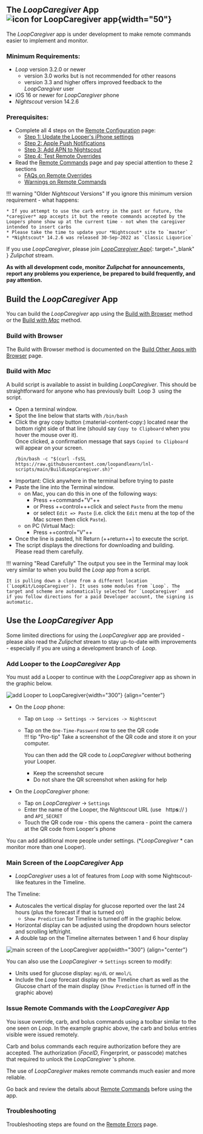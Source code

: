 ## The *LoopCaregiver* App  ![icon for *LoopCaregiver* app](img/lcg-icon.jpg){width="50"}

The *LoopCaregiver* app is under development to make remote commands easier to implement and monitor.

### Minimum Requirements:

* _<span translate="no">Loop</span>_&nbsp;version 3.2.0 or newer
    * version 3.0 works but is not recommended for other reasons
    * version 3.3 and higher offers improved feedback to the *LoopCaregiver* user
* iOS 16 or newer for *LoopCaregiver* phone
* *Nightscout* version 14.2.6

### Prerequisites:

* Complete all 4 steps on the [Remote Configuration](remote-config.md) page:
    * [Step 1: Update the Looper's iPhone settings](remote-config.md#step-1-update-the-loopers-iphone-settings)
    * [Step 2: Apple Push Notifications](remote-config.md#step-2-apple-push-notifications)
    * [Step 3: Add APN to Nightscout](remote-config.md#step-3-add-apn-to-nightscout)
    * [Step 4: Test Remote Overrides](remote-config.md#step-4-test-remote-overrides)
* Read the [Remote Commands](remote-commands.md) page and pay special attention to these 2 sections
    * [FAQs on Remote Overrides](remote-commands.md#faqs-on-remote-overrides)
    * [Warnings on Remote Commands](remote-commands.md#warnings-on-remote-commands)

!!! warning "Older *Nightscout* Versions"
    If you ignore this minimum version requirement - what happens:

    * If you attempt to use the carb entry in the past or future, the *caregiver* app accepts it but the remote commands accepted by the Loopers phone show up at the current time - not when the caregiver intended to insert carbs
    * Please take the time to update your *Nightscout* site to `master`
    * *Nightscout* 14.2.6 was released 30-Sep-2022 as `Classic Liquorice`

If you use *LoopCaregiver*, please join [*LoopCaregiver* App](https://loop.zulipchat.com/#narrow/stream/358458-Loop-Caregiver-App){: target="_blank" } *Zulipchat* stream.

**As with all development code, monitor *Zulipchat* for announcements, report any problems you experience, be prepared to build frequently, and pay attention.**

## Build the *LoopCaregiver* App

You can build the *LoopCaregiver* app using the [Build with Browser](#build-with-browser) method or the [Build with *Mac*](#build-with-mac) method.

###  Build with Browser

The Build with Browser method is documented on the [Build Other Apps with Browser](../browser/other-apps.md) page.

### Build with *Mac*

A build script is available to assist in building *LoopCaregiver*. This should be straightforward for anyone who has previously built &nbsp;<span translate="no">Loop 3</span>&nbsp; using the script.

- Open a terminal window. 
- Spot the line below that starts with `/bin/bash`
- Click the gray copy button (:material-content-copy:) located near the bottom right side of that line  (should say `Copy to Clipboard` when you hover the mouse over it).  
  Once clicked, a confirmation message that says `Copied to Clipboard` will appear on your screen.
    ``` { .bash .copy  title="Copy and Paste to start the BuildLoopCaregiver script" }
    /bin/bash -c "$(curl -fsSL https://raw.githubusercontent.com/loopandlearn/lnl-scripts/main/BuildLoopCaregiver.sh)"
    ```
- Important: Click anywhere in the terminal before trying to paste
- Paste the line into the Terminal window.  
    - on Mac, you can do this in one of the following ways:
        - Press ++command+"V"++ 
        - or Press ++control+++click and select `Paste` from the menu 
        - or select `Edit => Paste` (i.e. click the `Edit` menu at the top of the Mac screen then click `Paste`).
    - on PC (Virtual Mac): 
        - Press ++control+"V"++
- Once the line is pasted, hit Return (++return++) to execute the script. 
- The script displays the directions for downloading and building.    
    Please read them carefully.

!!! warning "Read Carefully"
    The output you see in the Terminal may look very similar to when you build the *Loop* app from a script.
    
    It is pulling down a clone from a different location (`LoopKit/LoopCaregiver`). It uses some modules from `Loop`. The target and scheme are automatically selected for `LoopCaregiver`  and if you follow directions for a paid Developer account, the signing is automatic.

## Use the *LoopCaregiver* App

Some limited directions for using the *LoopCaregiver* app are provided - please also read the *Zulipchat* stream to stay up-to-date with improvements - especially if you are using a development branch of &nbsp;_<span translate="no">Loop</span>_.

### Add Looper to the *LoopCaregiver* App

You must add a Looper to continue with the *LoopCaregiver* app as shown in the graphic below.

![add Looper to LoopCaregiver](img/lcg-add-looper.png){width="300"}
{align="center"}

* On the&nbsp;_<span translate="no">Loop</span>_&nbsp;phone:
    * Tap on `Loop -> Settings -> Services -> Nightscout`
    * Tap on the `One-Time-Password` row to see the QR code  
    !!! tip "Pro-tip"
        Take a screenshot of the QR code and store it on your computer.
        
        You can then add the QR code to *LoopCaregiver*  without bothering your Looper.

        * Keep the screenshot secure
        * Do not share the QR screenshot when asking for help

* On the *LoopCaregiver* phone:
    * Tap on *LoopCaregiver* -> `Settings`
    * Enter the name of the Looper, the *Nightscout* URL (use &nbsp;<span translate="no"> http**s**://</span>&nbsp;) and `API_SECRET`
    * Touch the QR code row - this opens the camera - point the camera at the QR code from Looper's phone

You can add additional more people under settings. (**LoopCaregiver* * can monitor more than one Looper).

### Main Screen of the *LoopCaregiver* App

* *LoopCaregiver* uses a lot of features from&nbsp;_<span translate="no">Loop</span>_&nbsp;with some Nightscout-like features in the Timeline.

The Timeline:

* Autoscales the vertical display for glucose reported over the last 24 hours (plus the forecast if that is turned on)
    * `Show Prediction` for Timeline is turned off in the graphic below.
* Horizontal display can be adjusted using the dropdown hours selector and scrolling left/right.
* A double tap on the Timeline alternates between 1 and 6 hour display

![main screen of the *LoopCaregiver* app](img/lcg-main.jpg){width="300"}
{align="center"}


You can also use the *LoopCaregiver* -> `Settings` screen to modify:

* Units used for glucose display: `mg/dL` or `mmol/L`
* Include the&nbsp;_<span translate="no">Loop</span>_&nbsp;forecast display on the Timeline chart as well as the Glucose chart of the main display (`Show Prediction` is turned off in the graphic above)

### Issue Remote Commands with the *LoopCaregiver* App

You issue override, carb, and bolus commands using a toolbar similar to the one seen on&nbsp;_<span translate="no">Loop</span>_. In the example graphic above, the carb and bolus entries visible were issued remotely.

Carb and bolus commands each require authorization before they are accepted. The authorization (*FaceID*, Fingerprint, or passcode) matches that required to unlock the *LoopCaregiver* &#39;s phone.

The use of *LoopCaregiver* makes remote commands much easier and more reliable.

Go back and review the details about [Remote Commands](remote-commands.md) before using the app.

### Troubleshooting

Troubleshooting steps are found on the [Remote Errors](remote-errors.md) page.